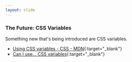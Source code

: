 ```yaml
---
layout: slide
---
```


### The Future: CSS Variables

Something new that's being introduced are CSS variables.

* [Using CSS variables - CSS - MDN](https://developer.mozilla.org/en-US/docs/Web/CSS/Using_CSS_variables){:target="_blank"}
* [Can I use... CSS variables](http://caniuse.com/#search=css%20variables){:target="_blank"}
